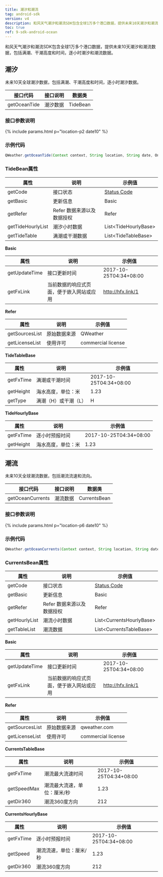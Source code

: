 ```yaml
---
title: 潮汐和潮流
tag: android-sdk
version: v4
description: 和风天气潮汐和潮流SDK包含全球1万多个港口数据，提供未来10天潮汐和潮流数据，包括满潮、干潮高度和时间，逐小时潮汐和潮流数据。
toc: true
ref: 9-sdk-android-ocean
---
```


和风天气潮汐和潮流SDK包含全球1万多个港口数据，提供未来10天潮汐和潮流数据，包括满潮、干潮高度和时间，逐小时潮汐和潮流数据。

## 潮汐

未来10天全球潮汐数据，包括满潮、干潮高度和时间，逐小时潮汐数据。

| 接口代码| 接口说明          | 数据类  |
| -------- | ---------------- | ------- |
| getOceanTide| 潮汐数据  | TideBean |

### 接口参数说明

{% include params.html p="location-p2 date10" %}

### 示例代码

```java
QWeather.getOceanTide(Context context, String location, String date, OnResultOceanTideListener listener);
```

### TideBean属性

| 属性            | 说明     | 示例值                    |
| --------------- | -------- | ---------------------- |
| getCode         | 接口状态 | [Status Code](/docs/start/status-code/)        |
| getBasic         | 更新信息 | Basic       |
| getRefer         | Refer 数据来源以及数据授权 | Refer  |
| getTideHourlyList | 潮汐小时数据 | List\<TideHourlyBase> |
| getTideTable | 满潮或干潮数据 | List\<TideTableBase> |

**Basic**

| 属性           | 说明         | 示例值             |
| -------------- | ------------ | ------------------ |
| getUpdateTime | 接口更新时间 | 2017-10-25T04:34+08:00      |
| getFxLink | 当前数据的响应式页面，便于嵌入网站或应用  | http://hfx.link/1 |

**Refer**

| 属性           | 说明         | 示例值             |
| -------------- | ------------ | ------------------ |
| getSourcesList | 原始数据来源 | QWeather      |
| getLicenseList | 使用许可     | commercial license |


**TideTableBase**

| 属性         | 说明                                                                    | 示例值               |
| ------------ | ----------------------------------------------------- | -------------------- |
| getFxTime      | 满潮或干潮时间                                 | 2017-10-25T04:34+08:00|
| getHeight        | 海水高度，单位：米                                       | 1.23            |
| getType       | 满潮（H）或干潮（L）                              |    H    |

**TideHourlyBase**

| 属性         | 说明                                                                    | 示例值               |
| ------------ | ----------------------------------------------------- | -------------------- |
| getFxTime      | 逐小时预报时间                                 | 2017-10-25T04:34+08:00|
| getHeight        | 海水高度，单位：米                                       | 1.23            |


## 潮流

未来10天全球潮流数据，包括潮流流速和流向。

| 接口代码| 接口说明          | 数据类  |
| -------- | ---------------- | ------- |
| getOceanCurrents| 潮流数据  | CurrentsBean |

### 接口参数说明

{% include params.html p="location-p6 date10" %}

### 示例代码

```java
QWeather.getOceanCurrents(Context context, String location, String date, OnResultOceanTideListener listener);
```

### CurrentsBean属性

| 属性            | 说明     | 示例值                    |
| --------------- | -------- | ---------------------- |
| getCode         | 接口状态 | [Status Code](/docs/start/status-code/)         |
| getBasic         | 更新信息 | Basic       |
| getRefer         | Refer 数据来源以及数据授权 | Refer  |
| getHourlyList | 潮流小时数据 | List\<CurrentsHourlyBase> |
| getTableList | 潮流数据 | List\<CurrentsTableBase> |

**Basic**

| 属性           | 说明         | 示例值             |
| -------------- | ------------ | ------------------ |
| getUpdateTime | 接口更新时间 | 2017-10-25T04:34+08:00      |
| getFxLink | 当前数据的响应式页面，便于嵌入网站或应用  | http://hfx.link/1 |

**Refer**

| 属性           | 说明         | 示例值             |
| -------------- | ------------ | ------------------ |
| getSourcesList | 原始数据来源 | qweather.com      |
| getLicenseList | 使用许可     | commercial license |


**CurrentsTableBase**

| 属性         | 说明                                                                    | 示例值               |
| ------------ | ----------------------------------------------------- | -------------------- |
| getFxTime      | 潮流最大流速时间                                 | 2017-10-25T04:34+08:00|
| getSpeedMax        | 潮流最大流速，单位：厘米/秒              | 1.23            |
| getDir360       | 潮流360度方向                              |    212    |

**CurrentsHourlyBase**

| 属性         | 说明                                                                    | 示例值               |
| ------------ | ----------------------------------------------------- | -------------------- |
| getFxTime      | 逐小时预报时间                                 | 2017-10-25T04:34+08:00|
| getSpeed        | 潮流流速，单位：厘米/秒              | 1.23            |
| getDir360       | 潮流360度方向                              |    212    |


